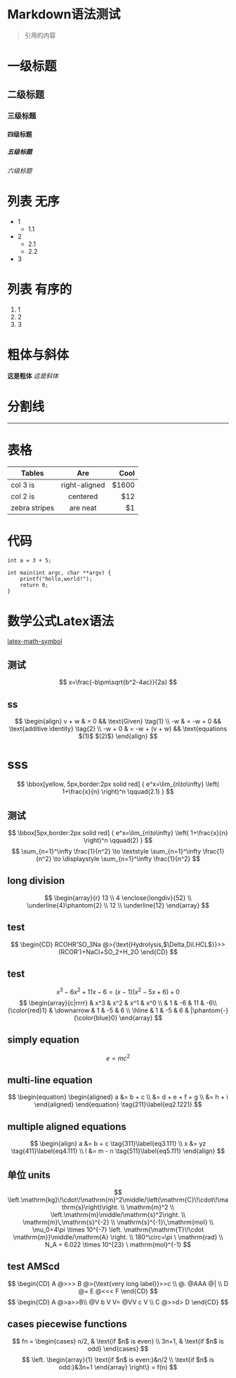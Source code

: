 
# Markdown语法测试

> 引用的内容
# 一级标题
## 二级标题
### 三级标题
#### 四级标题
##### 五级标题
###### 六级标题

# 列表 无序
- 1
    * 1.1
- 2
    * 2.1
    * 2.2
- 3

# 列表 有序的
1. 1
2. 2
3. 3

# 粗体与斜体
**这是粗体** *这是斜体*

# 分割线
***

# 表格
| Tables        | Are           | Cool  |
| ------------- |:-------------:| -----:|
| col 3 is      | right-aligned | $1600 |
| col 2 is      | centered      |   $12 |
| zebra stripes | are neat      |    $1 |

# 代码
`int a = 3 + 5;`
```
int main(int argc, char **argv) {
    printf("hello,world!");
    return 0;
}
```

# 数学公式Latex语法
[latex-math-symbol](./document/latex-maths-symbols.pdf)
## 测试
$$
x=\frac{-b\pm\sqrt{b^2-4ac}}{2a}
$$
## ss
$$
\begin{align}
v + w & = 0 && \text{Given} \tag{1} \\
-w & = -w + 0 && \text{additive identity} \tag{2} \\
-w + 0 & = -w + (v + w) && \text{equations $(1)$ $(2)$}
\end{align}
$$
# sss
$$
\bbox[yellow, 5px,border:2px solid red]
{
 e^x=\lim_{n\to\infty} \left( 1+\frac{x}{n} \right)^n \qquad(2.1)   
}
$$
##   测试
$$
\bbox[5px,border:2px solid red]
{
    e^x=\lim_{n\to\infty} \left( 1+\frac{x}{n} \right)^n \qquad(2)
}
$$
$$
\sum_{n=1}^\infty \frac{1}{n^2} \to \textstyle \sum_{n=1}^\infty \frac{1}{n^2} \to \displaystyle \sum_{n=1}^\infty \frac{1}{n^2}
$$
## long division
$$
\begin{array}{r}
13 \\ 
4 \enclose{longdiv}{52} \\
\underline{4}\phantom{2} \\
12 \\
\underline{12}
\end{array}
$$
## test
$$
\begin{CD}
RCOHR'SO_3Na @>{\text{Hydrolysis,$\Delta,Dil.HCL$}}>> (RCOR')+NaCl+SO_2+H_2O
\end{CD}
$$
## test
$$
x^3-6x^2+11x-6=(x-1)(x^2-5x+6)+0
$$
$$
\begin{array}{c|rrrr}
& x^3 & x^2 & x^1 & x^0 \\
& 1 & -6 & 11 & -6\\
{\color{red}1} & \downarrow & 1 & -5 & 6 \\
\hline & 1 & -5 & 6 & |\phantom{-}{\color{blue}0}
\end{array}
$$
## simply equation
$$
e=mc^2 \tag{111}\label{eq1.111}
$$
## multi-line equation
$$
\begin{equation}
\begin{aligned}
a &= b + c \\
  &= d + e + f + g  \\
  &= h + i
\end{aligned}
\end{equation} \tag{211}\label{eq2.1221}
$$
##  multiple aligned equations
$$
\begin{align}
a &= b + c \tag{311}\label{eq3.111} \\
x &= yz \tag{411}\label{eq4.111} \\
l &= m - n \tag{511}\label{eq5.111}
\end{align}
$$
## 单位 units
$$
\left.\mathrm{kg}\!\cdot\!\mathrm{m}^2\middle/\left(\mathrm{C}\!\cdot\!\mathrm{s}\right)\right. \\
\mathrm{m}^2 \\
\left.\mathrm{m}\middle/\mathrm{s}^2\right. \\
\mathrm{m}\,\mathrm{s}^{-2} \\
\mathrm{s}^{-1}\,\mathrm{mol} \\
\mu_0=4\pi \times 10^{-7} 
\left. \mathrm{\mathrm{T}\!\cdot \mathrm{m}}\middle/\mathrm{A} \right. 
\\
180^\circ=\pi \ \mathrm{rad} 
\\
N_A = 6.022 \times 10^{23} \ mathrm{mol}^{-1}
$$
## test AMScd
$$
\begin{CD}
A @>>> B @>{\text{very long label}}>>c \\
@. @AAA @| \\
D @= E @<<< F
\end{CD}
$$
$$
\begin{CD}
A @>a>>B\\
@V b V V= @VV c V \\
C @>>d> D
\end{CD}
$$
## cases piecewise functions
$$
fn = 
\begin{cases}
n/2, & \text{if $n$ is even} \\
3n+1, & \text{if $n$ is odd}
\end{cases}
$$
$$
\left.
\begin{array}{1}
\text{if $n$ is even:}&n/2 \\
\text{if $n$ is odd:}&3n+1
\end{array}
\right\} = f(n)
$$
